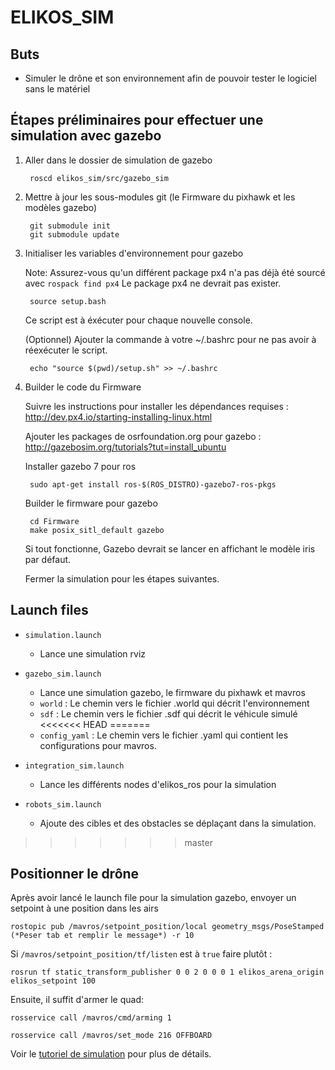 # ELIKOS_SIM
## Buts
* Simuler le drône et son environnement afin de pouvoir tester le logiciel sans le matériel

## Étapes préliminaires pour effectuer une simulation avec gazebo
1. Aller dans le dossier de simulation de gazebo

        roscd elikos_sim/src/gazebo_sim

2. Mettre à jour les sous-modules git (le Firmware du pixhawk et les modèles gazebo)

        git submodule init
        git submodule update

3. Initialiser les variables d'environnement pour gazebo

    Note: Assurez-vous qu'un différent package px4 n'a pas déjà été sourcé avec `rospack find px4`
          Le package px4 ne devrait pas exister.

        source setup.bash

    Ce script est à éxécuter pour chaque nouvelle console.

    (Optionnel) Ajouter la commande à votre ~/.bashrc pour ne pas avoir 
    à réexécuter le script.

        echo "source $(pwd)/setup.sh" >> ~/.bashrc

4. Builder le code du Firmware

    Suivre les instructions pour installer les dépendances requises : http://dev.px4.io/starting-installing-linux.html

    Ajouter les packages de osrfoundation.org pour gazebo : http://gazebosim.org/tutorials?tut=install_ubuntu

    Installer gazebo 7 pour ros

        sudo apt-get install ros-$(ROS_DISTRO)-gazebo7-ros-pkgs

    Builder le firmware pour gazebo

        cd Firmware
        make posix_sitl_default gazebo

    Si tout fonctionne, Gazebo devrait se lancer en affichant le modèle iris par défaut.

    Fermer la simulation pour les étapes suivantes.

## Launch files 
* `simulation.launch`
    * Lance une simulation rviz
 
* `gazebo_sim.launch`
    * Lance une simulation gazebo, le firmware du pixhawk et mavros
    * `world` : Le chemin vers le fichier .world qui décrit l'environnement
    * `sdf` : Le chemin vers le fichier .sdf qui décrit le véhicule simulé
<<<<<<< HEAD
=======
    * `config_yaml` : Le chemin vers le fichier .yaml qui contient les configurations pour mavros.

* `integration_sim.launch`
    * Lance les différents nodes d'elikos_ros pour la simulation

* `robots_sim.launch`
    * Ajoute des cibles et des obstacles se déplaçant dans la simulation.
>>>>>>> master

## Positionner le drône
Après avoir lancé le launch file pour la simulation gazebo, envoyer un setpoint à une position dans les airs

`rostopic pub /mavros/setpoint_position/local geometry_msgs/PoseStamped (*Peser tab et remplir le message*) -r 10`

Si `/mavros/setpoint_position/tf/listen` est à `true` faire plutôt : 

`rosrun tf static_transform_publisher 0 0 2 0 0 0 1 elikos_arena_origin elikos_setpoint 100`

Ensuite, il suffit d'armer le quad:

`rosservice call /mavros/cmd/arming 1`

`rosservice call /mavros/set_mode 216 OFFBOARD`

Voir le [tutoriel de simulation](https://elikos.gitbooks.io/wiki-elikos/content/Navigation/lancer_une_simulation_avec_gazebo.html) pour plus de détails.

